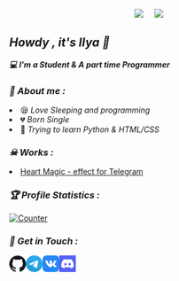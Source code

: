 <!-- Github README -->
<p align="center"><a href="https://github.com/NoLupiPls">
<img height="165" src="https://github-readme-stats.vercel.app/api?username=NoLupiPls&show_icons=true&include_all_commits=true&theme=react&cache_seconds=3200&hide_border=true" /></a>
&nbsp;&nbsp;&nbsp;
<a href="https://github.com/NoLupiPls"><img src="https://github-readme-stats.vercel.app/api/top-langs/?username=NoLupiPls&layout=compact&theme=react&hide_border=true" />
</a></p>

<h2><b><i>Howdy , it's Ilya 👋</i></b></h2>
<b><i>💻 I'm a Student & A part time Programmer</i></b>

<h3><b><i>🤠 About me :</i></b></h3>
<li> 😪 <i>Love Sleeping and programming</i></li>
<li> 💔 <i>Born Single</i></li>
<li> 🐍 <i>Trying to learn Python & HTML/CSS</i></li>


<h3><b><i>☠ Works :</i></b></h3>
<li> <a href="https://github.com/NoLupiPls/HeartMagic">Heart Magic - effect for Telegram</a>

<h3><b><i>🏆 Profile Statistics :</i></b></h3>
<a href="https://github.com/NoLupiPls"><img height="25" title="Counter" src="https://komarev.com/ghpvc/?username=NoLupiPls&color=blueviolet&style=flat-square"></a>

<h3><b><i>📡 Get in Touch :</i></b></h3>
<a href="https://github.com/NoLupiPls"><img align="left" title="Github" alt="Github" width="30px" src="assets/github.png" /></a>
<a href="https://t.me/likemyasspls"><img align="left" title="Messenger" alt="Messenger" width="30px" src="assets/telegram.png" /></a>
<a href="https://vk.com/binert_official"><img align="left" title="VK" alt="VK" width="30px" src="assets/vk.png"
<a href="https://discord.gg/97jAT48kBp"><img align="left" title="Discord Server" width="30px" src="assets/discord.png" /></a>
